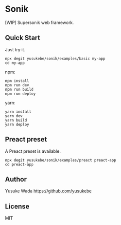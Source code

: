 # Sonik

[WIP] Supersonik web framework.

## Quick Start

Just try it.

```
npx degit yusukebe/sonik/examples/basic my-app
cd my-app
```

npm:

```
npm install
npm run dev
npm run build
npm run deploy
```

yarn:

```
yarn install
yarn dev
yarn build
yarn deploy
```

## Preact preset

A Preact preset is available.

```
npx degit yusukebe/sonik/examples/preact preact-app
cd preact-app
```

## Author

Yusuke Wada <https://github.com/yusukebe>

## License

MIT
